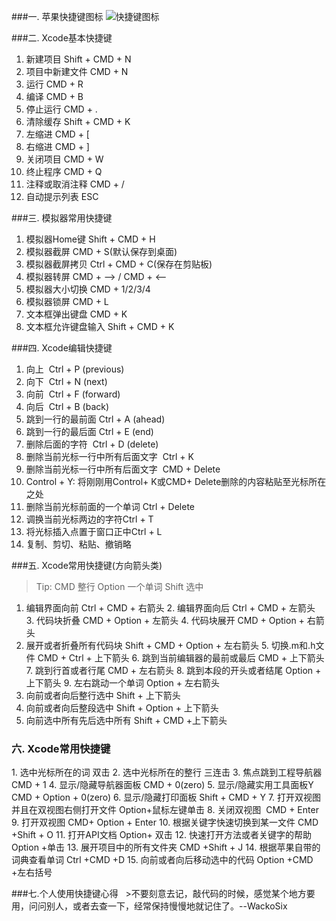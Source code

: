 ###一. 苹果快捷键图标
![快捷键图标](http://upload-images.jianshu.io/upload_images/1216462-18500aec37c46423.png?imageMogr2/auto-orient/strip%7CimageView2/2/w/1240)

###二. Xcode基本快捷键
1. 新建项目 Shift + CMD + N
2. 项目中新建文件 CMD + N
3. 运行 CMD + R
4. 编译 CMD + B
5. 停止运行 CMD + .
6. 清除缓存 Shift + CMD + K
7. 左缩进 CMD +  [
8. 右缩进 CMD +  ]
9. 关闭项目 CMD + W
10. 终止程序 CMD + Q
11. 注释或取消注释 CMD + /
12. 自动提示列表 ESC 

###三. 模拟器常用快捷键
1. 模拟器Home键 Shift + CMD + H
2. 模拟器截屏 CMD + S(默认保存到桌面)
3. 模拟器截屏拷贝 Ctrl + CMD + C(保存在剪贴板)
4. 模拟器转屏 CMD + --> / CMD + <--
5. 模拟器大小切换 CMD + 1/2/3/4
6. 模拟器锁屏 CMD + L
7. 文本框弹出键盘 CMD + K
8. 文本框允许键盘输入 Shift + CMD + K

###四. Xcode编辑快捷键
1. 向上  Ctrl + P (previous)
2. 向下  Ctrl + N (next)
3. 向前  Ctrl + F (forward)
4. 向后  Ctrl + B (back)
5. 跳到一行的最前面 Ctrl + A (ahead)
6. 跳到一行的最后面 Ctrl + E (end)
7. 删除后面的字符  Ctrl + D (delete)
8. 删除当前光标一行中所有后面文字  Ctrl + K
9. 删除当前光标一行中所有后面文字  CMD + Delete
10. Control + Y: 将刚刚用Control+ K或CMD+ Delete删除的内容粘贴至光标所在之处
11. 删除当前光标前面的一个单词 Ctrl + Delete
12. 调换当前光标两边的字符Ctrl + T
13. 将光标插入点置于窗口正中Ctrl + L 
14. 复制、剪切、粘贴、撤销略

###五. Xcode常用快捷键(方向箭头类)
>Tip: CMD  整行 Option 一个单词  Shift 选中

1. 编辑界面向前 Ctrl + CMD + 右箭头 
2. 编辑界面向后 Ctrl + CMD + 左箭头
3. 代码块折叠 CMD + Option + 左箭头
4. 代码块展开 CMD + Option + 右箭头
5. 展开或者折叠所有代码块 Shift + CMD + Option + 左右箭头
5. 切换.m和.h文件 CMD + Ctrl + 上下箭头
6. 跳到当前编辑器的最前或最后 CMD + 上下箭头
7. 跳到行首或者行尾 CMD + 左右箭头
8. 跳到本段的开头或者结尾 Option + 上下箭头
9. 左右跳动一个单词 Option + 左右箭头
10. 向前或者向后整行选中 Shift + 上下箭头
11. 向前或者向后整段选中 Shift + Option + 上下箭头
12. 向前选中所有先后选中所有 Shift + CMD +上下箭头

### 六. Xcode常用快捷键
1. 选中光标所在的词 双击
2. 选中光标所在的整行 三连击
3. 焦点跳到工程导航器 CMD + 1
4. 显示/隐藏导航器面板 CMD + 0(zero)
5. 显示/隐藏实用工具面板Y CMD + Option + 0(zero)
6. 显示/隐藏打印面板 Shift + CMD + Y
7. 打开双视图并且在双视图右侧打开文件 Option+鼠标左键单击
8. 关闭双视图  CMD + Enter 
9. 打开双视图 CMD+ Option + Enter
10. 根据关键字快速切换到某一文件 CMD +Shift + O
11. 打开API文档 Option+ 双击 
12. 快速打开方法或者关键字的帮助 Option +单击
13. 展开项目中的所有文件夹  CMD +Shift + J 
14. 根据苹果自带的词典查看单词  Ctrl +CMD +D 
15. 向前或者向后移动选中的代码  Option +CMD +左右括号

###七.个人使用快捷键心得
   >不要刻意去记，敲代码的时候，感觉某个地方要用，问问别人，或者去查一下，经常保持慢慢地就记住了。--WackoSix






